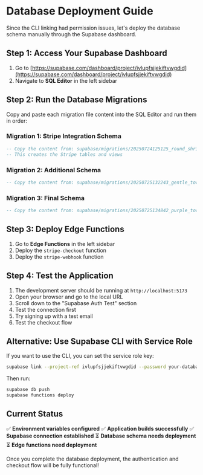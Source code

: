 # Database Deployment Guide

Since the CLI linking had permission issues, let's deploy the database schema manually through the Supabase dashboard.

## Step 1: Access Your Supabase Dashboard

1. Go to [https://supabase.com/dashboard/project/ivlupfsjjekiftvwgdid](https://supabase.com/dashboard/project/ivlupfsjjekiftvwgdid)
2. Navigate to **SQL Editor** in the left sidebar

## Step 2: Run the Database Migrations

Copy and paste each migration file content into the SQL Editor and run them in order:

### Migration 1: Stripe Integration Schema
```sql
-- Copy the content from: supabase/migrations/20250724125125_round_shrine.sql
-- This creates the Stripe tables and views
```

### Migration 2: Additional Schema
```sql
-- Copy the content from: supabase/migrations/20250725132243_gentle_tower.sql
```

### Migration 3: Final Schema
```sql
-- Copy the content from: supabase/migrations/20250725134842_purple_tower.sql
```

## Step 3: Deploy Edge Functions

1. Go to **Edge Functions** in the left sidebar
2. Deploy the `stripe-checkout` function
3. Deploy the `stripe-webhook` function

## Step 4: Test the Application

1. The development server should be running at `http://localhost:5173`
2. Open your browser and go to the local URL
3. Scroll down to the "Supabase Auth Test" section
4. Test the connection first
5. Try signing up with a test email
6. Test the checkout flow

## Alternative: Use Supabase CLI with Service Role

If you want to use the CLI, you can set the service role key:

```bash
supabase link --project-ref ivlupfsjjekiftvwgdid --password your-database-password
```

Then run:
```bash
supabase db push
supabase functions deploy
```

## Current Status

✅ **Environment variables configured**
✅ **Application builds successfully**
✅ **Supabase connection established**
⏳ **Database schema needs deployment**
⏳ **Edge functions need deployment**

Once you complete the database deployment, the authentication and checkout flow will be fully functional! 